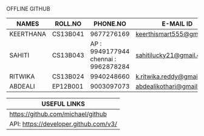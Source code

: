 OFFLINE GITHUB

|   NAMES            |    ROLL.NO      |     PHONE.NO     |     E-MAIL ID	                  |  
|--------------------|-----------------|------------------|---------------------------------|
|   KEERTHANA	       |    CS13B041     |     9677276169   |     keerthismart555@gmail.com   |
|   SAHITI	         |    CS13B043     |AP : 9949177944 chennai : 9962878284   |     sahitilucky21@gmail.com     |
|   RITWIKA          |    CS13B024     |     9940248660   |     k.ritwika.reddy@gmail.com   |
|   ABDEALI          |    EP12B001     |     9003097073   |     abdealikothari@gmail.com    |


|           USEFUL LINKS                   |  
|------------------------------------------|           
| https://github.com/michael/github        |
| API: https://developer.github.com/v3/    |

